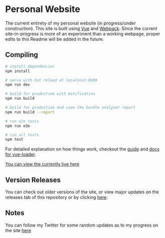 # Personal Website
The current entirety of my personal website (in progress/under construction). This site is built using [Vue](https://vuejs.org/) and [Webpack](https://webpack.github.io/). Since the current site-in-progress is more of an experiment than a working webpage, proper edits to this Readme will be added in the future.

## Compiling

``` bash
# install dependencies
npm install

# serve with hot reload at localhost:8080
npm run dev

# build for production with minification
npm run build

# build for production and view the bundle analyzer report
npm run build --report

# run e2e tests
npm run e2e

# run all tests
npm test
```

For detailed explanation on how things work, checkout the [guide](http://vuejs-templates.github.io/webpack/) and [docs for vue-loader](http://vuejs.github.io/vue-loader).

[You can view the currently live here](http://abbondanzo.com)

## Version Releases
You can check out older versions of the site, or view major updates on the releases tab of this repository or by clicking [here](/releases). 

## Notes
You can follow my Twitter for some random updates as to my progress on the site [here](https://twitter.com/PAbbondanzo)
